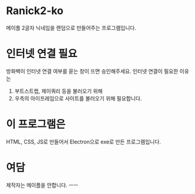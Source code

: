 # Ranick2-ko
메이플 2글자 닉네임을 랜덤으로 만들어주는 프로그램입니다.

# 인터넷 연결 필요
방화벽이 인터넷 연결 여부를 묻는 창이 뜨면 승인해주세요. 인터넷 연결이 필요한 이유는
1. 부트스트랩, 제이쿼리 등을 불러오기 위해
2. 우측의 아이프레임으로 사이트를 불러오기 위해
필요합니다.

# 이 프로그램은
HTML, CSS, JS로 만들어서 Electron으로 exe로 만든 프로그램입니다.

# 여담
제작자는 메이플을 안합니다. ㅡㅡ
